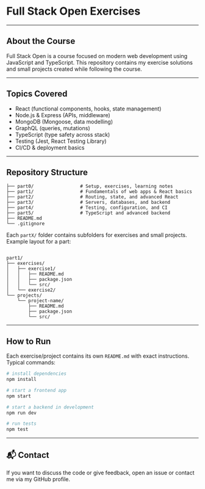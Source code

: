 # Full Stack Open Exercises

---

## About the Course

Full Stack Open is a course focused on modern web development using JavaScript and TypeScript. This repository contains my exercise solutions and small projects created while following the course.

---

## Topics Covered

- React (functional components, hooks, state management)
- Node.js & Express (APIs, middleware)
- MongoDB (Mongoose, data modelling)
- GraphQL (queries, mutations)
- TypeScript (type safety across stack)
- Testing (Jest, React Testing Library)
- CI/CD & deployment basics

---

## Repository Structure

```
├── part0/                 # Setup, exercises, learning notes
├── part1/                 # Fundamentals of web apps & React basics
├── part2/                 # Routing, state, and advanced React
├── part3/                 # Servers, databases, and backend
├── part4/                 # Testing, configuration, and CI
├── part5/                 # TypeScript and advanced backend
├── README.md
└── .gitignore
```

Each `partX/` folder contains subfolders for exercises and small projects. Example layout for a part:

```

part1/
├── exercises/
│   ├── exercise1/
│   │   ├── README.md
│   │   ├── package.json
│   │   └── src/
│   └── exercise2/
└── projects/
    └── project-name/
        ├── README.md
        ├── package.json
        └── src/
```

---

## How to Run

Each exercise/project contains its own `README.md` with exact instructions. Typical commands:

```bash
# install dependencies
npm install

# start a frontend app
npm start

# start a backend in development
npm run dev

# run tests
npm test
```

---

## 📬 Contact

If you want to discuss the code or give feedback, open an issue or contact me via my GitHub profile.
